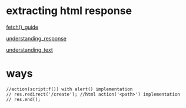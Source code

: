 # extracting html response

[fetch()_guide](https://developer.mozilla.org/en-US/docs/Web/API/Fetch_API/Using_Fetch)

[understanding_response](https://developer.mozilla.org/en-US/docs/Web/API/Response)

[understanding_text](https://developer.mozilla.org/en-US/docs/Web/API/Body/text)

# ways
    //action(script:f()) with alert() implementation
    // res.redirect('/create'); //html action('<path>') implementation
    // res.end();
